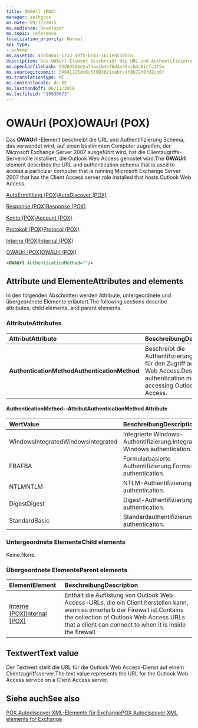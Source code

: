 ```yaml
---
title: OWAUrl (POX)
manager: sethgros
ms.date: 09/17/2015
ms.audience: Developer
ms.topic: reference
localization_priority: Normal
api_type:
- schema
ms.assetid: 450b86a1-1722-49f5-b541-16c1edc3db7a
description: Das OWAUrl-Element beschreibt die URL und Authentifizierung Schema, das verwendet wird, auf einen bestimmten Computer zugreifen, der Microsoft Exchange Server 2007 ausgeführt wird, hat die Clientzugriffs-Serverrolle installiert, die Outlook Web Access gehostet wird.
ms.openlocfilehash: 93d03506e2a74aa1b4ef6d2a49ccbda01cfc1f9a
ms.sourcegitcommit: 34041125dc8c5f993b21cebfc4f8b72f0fd2cb6f
ms.translationtype: MT
ms.contentlocale: de-DE
ms.lasthandoff: 06/11/2018
ms.locfileid: "19830673"
---
```

# <a name="owaurl-pox"></a><span data-ttu-id="ba90f-103">OWAUrl (POX)</span><span class="sxs-lookup"><span data-stu-id="ba90f-103">OWAUrl (POX)</span></span>

<span data-ttu-id="ba90f-104">Das **OWAUrl** -Element beschreibt die URL und Authentifizierung Schema, das verwendet wird, auf einen bestimmten Computer zugreifen, der Microsoft Exchange Server 2007 ausgeführt wird, hat die Clientzugriffs-Serverrolle installiert, die Outlook Web Access gehostet wird.</span><span class="sxs-lookup"><span data-stu-id="ba90f-104">The **OWAUrl** element describes the URL and authentication schema that is used to access a particular computer that is running Microsoft Exchange Server 2007 that has the Client Access server role installed that hosts Outlook Web Access.</span></span> 
  
[<span data-ttu-id="ba90f-105">AutoErmittlung (POX)</span><span class="sxs-lookup"><span data-stu-id="ba90f-105">AutoDiscover (POX)</span></span>](autodiscover-pox.md)
  
[<span data-ttu-id="ba90f-106">Response (POX)</span><span class="sxs-lookup"><span data-stu-id="ba90f-106">Response (POX)</span></span>](response-pox.md)
  
[<span data-ttu-id="ba90f-107">Konto (POX)</span><span class="sxs-lookup"><span data-stu-id="ba90f-107">Account (POX)</span></span>](account-pox.md)
  
[<span data-ttu-id="ba90f-108">Protokoll (POX)</span><span class="sxs-lookup"><span data-stu-id="ba90f-108">Protocol (POX)</span></span>](protocol-pox.md)
  
[<span data-ttu-id="ba90f-109">Interne (POX)</span><span class="sxs-lookup"><span data-stu-id="ba90f-109">Internal (POX)</span></span>](internal-pox.md)
  
[<span data-ttu-id="ba90f-110">OWAUrl (POX)</span><span class="sxs-lookup"><span data-stu-id="ba90f-110">OWAUrl (POX)</span></span>](owaurl-pox.md)
  
```xml
<OWAUrl AuthenticationMethod=""/>
```

## <a name="attributes-and-elements"></a><span data-ttu-id="ba90f-111">Attribute und Elemente</span><span class="sxs-lookup"><span data-stu-id="ba90f-111">Attributes and elements</span></span>

<span data-ttu-id="ba90f-112">In den folgenden Abschnitten werden Attribute, untergeordnete und übergeordnete Elemente erläutert.</span><span class="sxs-lookup"><span data-stu-id="ba90f-112">The following sections describe attributes, child elements, and parent elements.</span></span>
  
### <a name="attributes"></a><span data-ttu-id="ba90f-113">Attribute</span><span class="sxs-lookup"><span data-stu-id="ba90f-113">Attributes</span></span>

|<span data-ttu-id="ba90f-114">**Attribut**</span><span class="sxs-lookup"><span data-stu-id="ba90f-114">**Attribute**</span></span>|<span data-ttu-id="ba90f-115">**Beschreibung**</span><span class="sxs-lookup"><span data-stu-id="ba90f-115">**Description**</span></span>|
|:-----|:-----|
|<span data-ttu-id="ba90f-116">**AuthenticationMethod**</span><span class="sxs-lookup"><span data-stu-id="ba90f-116">**AuthenticationMethod**</span></span> <br/> |<span data-ttu-id="ba90f-117">Beschreibt die Authentifizierungsmethoden für den Zugriff auf Outlook Web Access.</span><span class="sxs-lookup"><span data-stu-id="ba90f-117">Describes the authentication methods for accessing Outlook Web Access.</span></span>  <br/> |
   
#### <a name="authenticationmethod-attribute"></a><span data-ttu-id="ba90f-118">AuthenticationMethod--Attribut</span><span class="sxs-lookup"><span data-stu-id="ba90f-118">AuthenticationMethod Attribute</span></span>

|<span data-ttu-id="ba90f-119">**Wert**</span><span class="sxs-lookup"><span data-stu-id="ba90f-119">**Value**</span></span>|<span data-ttu-id="ba90f-120">**Beschreibung**</span><span class="sxs-lookup"><span data-stu-id="ba90f-120">**Description**</span></span>|
|:-----|:-----|
|<span data-ttu-id="ba90f-121">WindowsIntegrated</span><span class="sxs-lookup"><span data-stu-id="ba90f-121">WindowsIntegrated</span></span>  <br/> |<span data-ttu-id="ba90f-122">Integrierte Windows-Authentifizierung.</span><span class="sxs-lookup"><span data-stu-id="ba90f-122">Integrated Windows authentication.</span></span>  <br/> |
|<span data-ttu-id="ba90f-123">FBA</span><span class="sxs-lookup"><span data-stu-id="ba90f-123">FBA</span></span>  <br/> |<span data-ttu-id="ba90f-124">Formularbasierte Authentifizierung.</span><span class="sxs-lookup"><span data-stu-id="ba90f-124">Forms-based authentication.</span></span>  <br/> |
|<span data-ttu-id="ba90f-125">NTLM</span><span class="sxs-lookup"><span data-stu-id="ba90f-125">NTLM</span></span>  <br/> |<span data-ttu-id="ba90f-126">NTLM-Authentifizierung.</span><span class="sxs-lookup"><span data-stu-id="ba90f-126">NTLM authentication.</span></span>  <br/> |
|<span data-ttu-id="ba90f-127">Digest</span><span class="sxs-lookup"><span data-stu-id="ba90f-127">Digest</span></span>  <br/> |<span data-ttu-id="ba90f-128">Digest-Authentifizierung.</span><span class="sxs-lookup"><span data-stu-id="ba90f-128">Digest authentication.</span></span>  <br/> |
|<span data-ttu-id="ba90f-129">Standard</span><span class="sxs-lookup"><span data-stu-id="ba90f-129">Basic</span></span>  <br/> |<span data-ttu-id="ba90f-130">Standardauthentifizierung.</span><span class="sxs-lookup"><span data-stu-id="ba90f-130">Basic authentication.</span></span>  <br/> |
   
### <a name="child-elements"></a><span data-ttu-id="ba90f-131">Untergeordnete Elemente</span><span class="sxs-lookup"><span data-stu-id="ba90f-131">Child elements</span></span>

<span data-ttu-id="ba90f-132">Keine.</span><span class="sxs-lookup"><span data-stu-id="ba90f-132">None.</span></span>
  
### <a name="parent-elements"></a><span data-ttu-id="ba90f-133">Übergeordnete Elemente</span><span class="sxs-lookup"><span data-stu-id="ba90f-133">Parent elements</span></span>

|<span data-ttu-id="ba90f-134">**Element**</span><span class="sxs-lookup"><span data-stu-id="ba90f-134">**Element**</span></span>|<span data-ttu-id="ba90f-135">**Beschreibung**</span><span class="sxs-lookup"><span data-stu-id="ba90f-135">**Description**</span></span>|
|:-----|:-----|
|[<span data-ttu-id="ba90f-136">Interne (POX)</span><span class="sxs-lookup"><span data-stu-id="ba90f-136">Internal (POX)</span></span>](internal-pox.md) <br/> |<span data-ttu-id="ba90f-137">Enthält die Auflistung von Outlook Web Access-URLs, die ein Client herstellen kann, wenn es innerhalb der Firewall ist.</span><span class="sxs-lookup"><span data-stu-id="ba90f-137">Contains the collection of Outlook Web Access URLs that a client can connect to when it is inside the firewall.</span></span>  <br/> |
   
## <a name="text-value"></a><span data-ttu-id="ba90f-138">Textwert</span><span class="sxs-lookup"><span data-stu-id="ba90f-138">Text value</span></span>

<span data-ttu-id="ba90f-139">Der Textwert stellt die URL für die Outlook Web Access-Dienst auf einem Clientzugriffsserver.</span><span class="sxs-lookup"><span data-stu-id="ba90f-139">The text value represents the URL for the Outlook Web Access service on a Client Access server.</span></span>
  
## <a name="see-also"></a><span data-ttu-id="ba90f-140">Siehe auch</span><span class="sxs-lookup"><span data-stu-id="ba90f-140">See also</span></span>



[<span data-ttu-id="ba90f-141">POX Autodiscover XML-Elemente für Exchange</span><span class="sxs-lookup"><span data-stu-id="ba90f-141">POX Autodiscover XML elements for Exchange</span></span>](pox-autodiscover-xml-elements-for-exchange.md)

